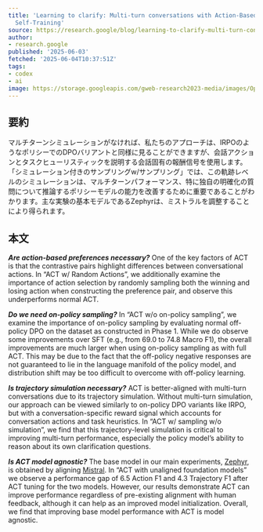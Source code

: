 ```yaml
---
title: 'Learning to clarify: Multi-turn conversations with Action-Based Contrastive
  Self-Training'
source: https://research.google/blog/learning-to-clarify-multi-turn-conversations-with-action-based-contrastive-self-training/
author:
- research.google
published: '2025-06-03'
fetched: '2025-06-04T10:37:51Z'
tags:
- codex
- ai
image: https://storage.googleapis.com/gweb-research2023-media/images/Open_Graph.width-800.format-jpeg.jpg
---
```


## 要約

マルチターンシミュレーションがなければ、私たちのアプローチは、IRPOのようなポリシーでのDPOバリアントと同様に見ることができますが、会話アクションとタスクヒューリスティックを説明する会話固有の報酬信号を使用します。「シミュレーション付きのサンプリングw/サンプリング」では、この軌跡レベルのシミュレーションは、マルチターンパフォーマンス、特に独自の明確化の質問について推論するポリシーモデルの能力を改善するために重要であることがわかります。主な実験の基本モデルであるZephyrは、ミストラルを調整することにより得られます。

## 本文

**_Are action-based preferences necessary?_** One of the key factors of ACT is that the contrastive pairs highlight differences between conversational actions. In “ACT w/ Random Actions”, we additionally examine the importance of action selection by randomly sampling both the winning and losing action when constructing the preference pair, and observe this underperforms normal ACT.

**_Do we need on-policy sampling?_** In “ACT w/o on-policy sampling”, we examine the importance of on-policy sampling by evaluating normal off-policy DPO on the dataset as constructed in Phase 1. While we do observe some improvements over SFT (e.g., from 69.0 to 74.8 Macro F1), the overall improvements are much larger when using on-policy sampling as with full ACT. This may be due to the fact that the off-policy negative responses are not guaranteed to lie in the language manifold of the policy model, and distribution shift may be too difficult to overcome with off-policy learning.

**_Is trajectory simulation necessary?_** ACT is better-aligned with multi-turn conversations due to its trajectory simulation. Without multi-turn simulation, our approach can be viewed similarly to on-policy DPO variants like IRPO, but with a conversation-specific reward signal which accounts for conversation actions and task heuristics. In “ACT w/ sampling w/o simulation”, we find that this trajectory-level simulation is critical to improving multi-turn performance, especially the policy model’s ability to reason about its own clarification questions.

**_Is ACT model agnostic?_** The base model in our main experiments, [Zephyr](https://huggingface.co/HuggingFaceH4/zephyr-7b-beta), is obtained by aligning [Mistral](https://mistral.ai/news/announcing-mistral-7b). In “ACT with unaligned foundation models” we observe a performance gap of 6.5 Action F1 and 4.3 Trajectory F1 after ACT tuning for the two models. However, our results demonstrate ACT can improve performance regardless of pre-existing alignment with human feedback, although it can help as an improved model initialization. Overall, we find that improving base model performance with ACT is model agnostic.
